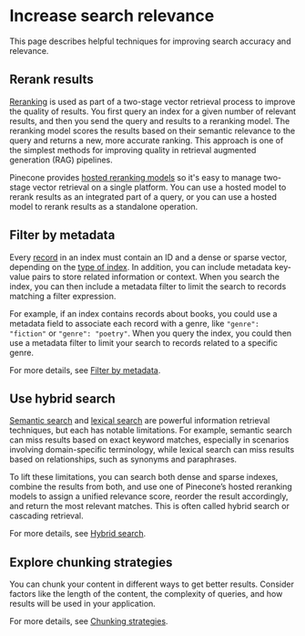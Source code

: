 # Increase search relevance

This page describes helpful techniques for improving search accuracy and relevance.

## Rerank results

[Reranking](/guides/search/rerank-results) is used as part of a two-stage vector retrieval process to improve the quality of results. You first query an index for a given number of relevant results, and then you send the query and results to a reranking model. The reranking model scores the results based on their semantic relevance to the query and returns a new, more accurate ranking. This approach is one of the simplest methods for improving quality in retrieval augmented generation (RAG) pipelines.

Pinecone provides [hosted reranking models](/guides/search/rerank-results#reranking-models) so it's easy to manage two-stage vector retrieval on a single platform. You can use a hosted model to rerank results as an integrated part of a query, or you can use a hosted model to rerank results as a standalone operation.

## Filter by metadata

Every [record](/guides/get-started/glossary#record) in an index must contain an ID and a dense or sparse vector, depending on the [type of index](/guides/index-data/indexing-overview#indexes). In addition, you can include metadata key-value pairs to store related information or context. When you search the index, you can then include a metadata filter to limit the search to records matching a filter expression.

For example, if an index contains records about books, you could use a metadata field to associate each record with a genre, like `"genre": "fiction"` or `"genre": "poetry"`. When you query the index, you could then use a metadata filter to limit your search to records related to a specific genre.

For more details, see [Filter by metadata](/guides/search/filter-by-metadata).

## Use hybrid search

[Semantic search](/guides/search/semantic-search) and [lexical search](/guides/search/lexical-search) are powerful information retrieval techniques, but each has notable limitations. For example, semantic search can miss results based on exact keyword matches, especially in scenarios involving domain-specific terminology, while lexical search can miss results based on relationships, such as synonyms and paraphrases.

To lift these limitations, you can search both dense and sparse indexes, combine the results from both, and use one of Pinecone’s hosted reranking models to assign a unified relevance score, reorder the result accordingly, and return the most relevant matches. This is often called hybrid search or cascading retrieval.

For more details, see [Hybrid search](/guides/search/hybrid-search).

## Explore chunking strategies

You can chunk your content in different ways to get better results. Consider factors like the length of the content, the complexity of queries, and how results will be used in your application.

For more details, see [Chunking strategies](https://www.pinecone.io/learn/chunking-strategies/).
